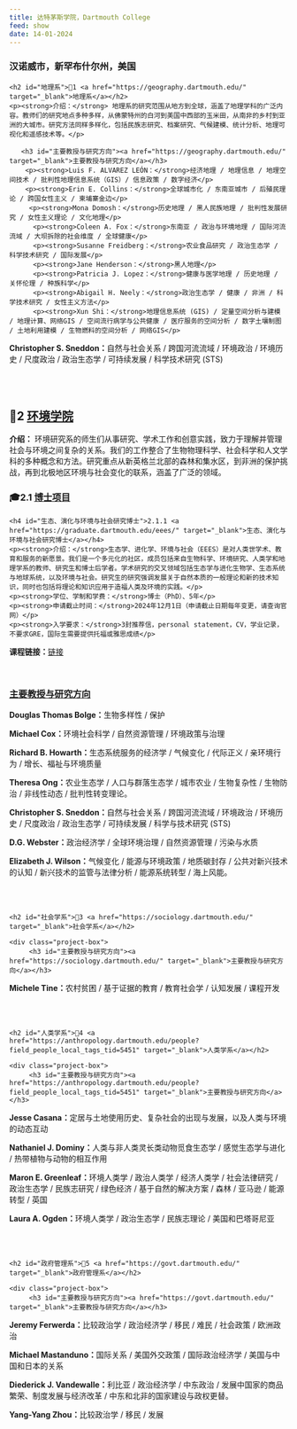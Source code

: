 ```yaml
---
title: 达特茅斯学院，Dartmouth College
feed: show
date: 14-01-2024
---
```


<html lang="zh">
<head>
    <meta charset="UTF-8">
    <title>达特茅斯学院，Dartmouth College</title>
    <link rel="stylesheet" href="/assets/css/CSS.css">
</head>
<body>
    <h3>汉诺威市，新罕布什尔州，美国</h3>

    <h2 id="地理系">🏫1 <a href="https://geography.dartmouth.edu/" target="_blank">地理系</a></h2>
    <p><strong>介绍：</strong> 地理系的研究范围从地方到全球，涵盖了地理学科的广泛内容。教师们的研究地点多种多样，从佛蒙特州的白河到美国中西部的玉米田，从南非的乡村到亚洲的大城市。研究方法同样多样化，包括民族志研究、档案研究、气候建模、统计分析、地理可视化和遥感技术等。</p>

       <h3 id="主要教授与研究方向"><a href="https://geography.dartmouth.edu/" target="_blank">主要教授与研究方向</a></h3>
        <p><strong>Luis F. ALVAREZ LEÓN：</strong>经济地理 / 地理信息 / 地理空间技术 / 批判性地理信息系统（GIS）/ 信息政策 / 数字经济</p>
        <p><strong>Erin E. Collins：</strong>全球城市化 / 东南亚城市 / 后殖民理论 / 跨国女性主义 / 柬埔寨金边</p>
         <p><strong>Mona Domosh：</strong>历史地理 / 黑人民族地理 / 批判性发展研究 / 女性主义理论 / 文化地理</p>
          <p><strong>Coleen A. Fox：</strong>东南亚 / 政治与环境地理 / 国际河流流域 / 大坝拆除的社会维度 / 全球健康</p>
          <p><strong>Susanne Freidberg：</strong>农业食品研究 / 政治生态学 / 科学技术研究 / 国际发展</p>
          <p><strong>Jane Henderson：</strong>黑人地理</p>
          <p><strong>Patricia J. Lopez：</strong>健康与医学地理 / 历史地理 / 关怀伦理 / 种族科学</p>
          <p><strong>Abigail H. Neely：</strong>政治生态学 / 健康 / 非洲 / 科学技术研究 / 女性主义方法</p>
          <p><strong>Xun Shi：</strong>地理信息系统 (GIS) / 定量空间分析与建模 / 地理计算、网络GIS / 空间流行病学与公共健康 / 医疗服务的空间分析 / 数字土壤制图 / 土地利用建模 / 生物燃料的空间分析 / 网络GIS</p>
 <p><strong>Christopher S. Sneddon：</strong>自然与社会关系 / 跨国河流流域 / 环境政治 / 环境历史 / 尺度政治 / 政治生态学 / 可持续发展 / 科学技术研究 (STS)</p>
    </div>
<br>
    <br>

  <h2 id="环境学院">🏫2 <a href="https://envs.dartmouth.edu/" target="_blank">环境学院</a></h2>
  <p><strong>介绍：</strong> 环境研究系的师生们从事研究、学术工作和创意实践，致力于理解并管理社会与环境之间复杂的关系。我们的工作整合了生物物理科学、社会科学和人文学科的多种概念和方法。研究重点从新英格兰北部的森林和集水区，到非洲的保护挑战，再到北极地区环境与社会变化的联系，涵盖了广泛的领域。</p>

<h3 id="博士项目">🎓2.1 <a href="https://graduate.dartmouth.edu/eees/" target="_blank">博士项目</a></h3>

    <h4 id="生态、演化与环境与社会研究博士">2.1.1 <a href="https://graduate.dartmouth.edu/eees/" target="_blank">生态、演化与环境与社会研究博士</a></h4>
    <p><strong>介绍：</strong>生态学、进化学、环境与社会（EEES）是对人类世学术、教育和服务的新愿景。我们是一个多元化的社区，成员包括来自生物科学、环境研究、人类学和地理学系的教师、研究生和博士后学者。学术研究的交叉领域包括生态学与进化生物学、生态系统与地球系统，以及环境与社会。研究生的研究强调发展关于自然本质的一般理论和新的技术知识，同时也包括将理论和知识应用于造福人类及环境的实践。</p>
    <p><strong>学位、学制和学费：</strong>博士（PhD）、5年</p>
    <p><strong>申请截止时间：</strong>2024年12月1日（申请截止日期每年变更，请查询官网）</p>
    <p><strong>入学要求：</strong>3封推荐信，personal statement，CV，学业记录，不要求GRE，国际生需要提供托福或雅思成绩</p>
<p><strong>课程链接：</strong><a href="https://graduate.dartmouth.edu/eees/academics/courses" target="_blank">链接</a></p>

<br>
       <div class="project-box">
       <h3 id="主要教授与研究方向"><a href="https://envs.dartmouth.edu/" target="_blank">主要教授与研究方向</a></h3>
        <p><strong>Douglas Thomas Bolge：</strong>生物多样性 / 保护</p>
        <p><strong>Michael Cox：</strong>环境社会科学 / 自然资源管理 / 环境政策与治理</p>
         <p><strong>Richard B. Howarth：</strong>生态系统服务的经济学 / 气候变化 / 代际正义 / 亲环境行为 / 增长、福祉与环境质量</p>
          <p><strong>Theresa Ong：</strong>农业生态学 / 人口与群落生态学 / 城市农业 / 生物复杂性 / 生物防治 / 非线性动态 / 批判性转变理论。</p>
          <p><strong>Christopher S. Sneddon：</strong>自然与社会关系 / 跨国河流流域 / 环境政治 / 环境历史 / 尺度政治 / 政治生态学 / 可持续发展 / 科学与技术研究 (STS)</p>
          <p><strong>D.G. Webster：</strong>政治经济学 / 全球环境治理 / 自然资源管理 / 污染与水质</p>
          <p><strong>Elizabeth J. Wilson：</strong>气候变化 / 能源与环境政策 / 地质碳封存 / 公共对新兴技术的认知 / 新兴技术的监管与法律分析 / 能源系统转型 / 海上风能。</p>
    </div>
<br>
    <br>

    <h2 id="社会学系">🏫3 <a href="https://sociology.dartmouth.edu/" target="_blank">社会学系</a></h2>
  
    <div class="project-box">
         <h3 id="主要教授与研究方向"><a href="https://sociology.dartmouth.edu/" target="_blank">主要教授与研究方向</a></h3>
<p><strong>Michele Tine：</strong>农村贫困 / 基于证据的教育 / 教育社会学 / 认知发展 / 课程开发</p>
    </div>
    <br>
    <br>

    <h2 id="人类学系">🏫4 <a href="https://anthropology.dartmouth.edu/people?field_people_local_tags_tid=5451" target="_blank">人类学系</a></h2>
  
    <div class="project-box">
         <h3 id="主要教授与研究方向"><a href="https://anthropology.dartmouth.edu/people?field_people_local_tags_tid=5451" target="_blank">主要教授与研究方向</a></h3>
<p><strong>Jesse Casana：</strong>定居与土地使用历史、复杂社会的出现与发展，以及人类与环境的动态互动</p>
<p><strong>Nathaniel J. Dominy：</strong>人类与非人类灵长类动物觅食生态学 / 感觉生态学与进化 / 热带植物与动物的相互作用</p>
<p><strong>Maron E. Greenleaf：</strong>环境人类学 / 政治人类学 / 经济人类学 / 社会法律研究 / 政治生态学 / 民族志研究 / 绿色经济 / 基于自然的解决方案 / 森林 / 亚马逊 / 能源转型 / 英国</p>
<p><strong>Laura A. Ogden：</strong>环境人类学 / 政治生态学 / 民族志理论 / 美国和巴塔哥尼亚</p>
    </div>
    <br>
    <br>

    <h2 id="政府管理系">🏫5 <a href="https://govt.dartmouth.edu/" target="_blank">政府管理系</a></h2>
  
    <div class="project-box">
         <h3 id="主要教授与研究方向"><a href="https://govt.dartmouth.edu/" target="_blank">主要教授与研究方向</a></h3>
<p><strong>Jeremy Ferwerda：</strong>比较政治学 / 政治经济学 / 移民 / 难民 / 社会政策 / 欧洲政治</p>
<p><strong>Michael Mastanduno：</strong>国际关系 / 美国外交政策 / 国际政治经济学 / 美国与中国和日本的关系</p>
<p><strong>Diederick J. Vandewalle：</strong>利比亚 / 政治经济学 / 中东政治 / 发展中国家的商品繁荣、制度发展与经济改革 / 中东和北非的国家建设与政权更替。</p>
<p><strong>Yang-Yang Zhou：</strong>比较政治学 / 移民 / 发展</p>
    </div>
    <br>
    <br>


